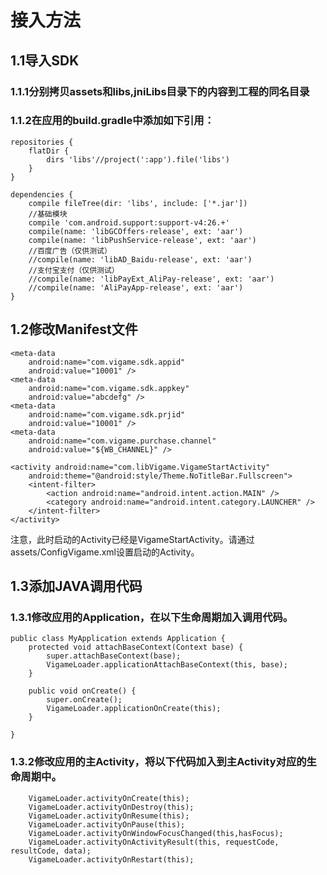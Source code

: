 # 接入方法
## 1.1导入SDK
### 1.1.1分别拷贝assets和libs,jniLibs目录下的内容到工程的同名目录  
### 1.1.2在应用的build.gradle中添加如下引用：


```
repositories {
    flatDir {
        dirs 'libs'//project(':app').file('libs')
    }
}

dependencies {
    compile fileTree(dir: 'libs', include: ['*.jar'])
    //基础模块
    compile 'com.android.support:support-v4:26.+'
    compile(name: 'libGCOffers-release', ext: 'aar')
    compile(name: 'libPushService-release', ext: 'aar')
    //百度广告（仅供测试）
    //compile(name: 'libAD_Baidu-release', ext: 'aar')
    //支付宝支付（仅供测试）
    //compile(name: 'libPayExt_AliPay-release', ext: 'aar')
    //compile(name: 'AliPayApp-release', ext: 'aar')
}
```

## 1.2修改Manifest文件  


```
<meta-data
    android:name="com.vigame.sdk.appid"
    android:value="10001" />
<meta-data
    android:name="com.vigame.sdk.appkey"
    android:value="abcdefg" />
<meta-data
    android:name="com.vigame.sdk.prjid"
    android:value="10001" />
<meta-data
    android:name="com.vigame.purchase.channel"
    android:value="${WB_CHANNEL}" />

<activity android:name="com.libVigame.VigameStartActivity"
    android:theme="@android:style/Theme.NoTitleBar.Fullscreen">
    <intent-filter>
        <action android:name="android.intent.action.MAIN" />
        <category android:name="android.intent.category.LAUNCHER" />
    </intent-filter>
</activity>
```
注意，此时启动的Activity已经是VigameStartActivity。请通过assets/ConfigVigame.xml设置启动的Activity。

## 1.3添加JAVA调用代码
### 1.3.1修改应用的Application，在以下生命周期加入调用代码。

```
public class MyApplication extends Application {
    protected void attachBaseContext(Context base) {
        super.attachBaseContext(base);
        VigameLoader.applicationAttachBaseContext(this, base);
    }

    public void onCreate() {
        super.onCreate();
        VigameLoader.applicationOnCreate(this);
    }

}
```
### 1.3.2修改应用的主Activity，将以下代码加入到主Activity对应的生命周期中。

```
    VigameLoader.activityOnCreate(this);
    VigameLoader.activityOnDestroy(this);
    VigameLoader.activityOnResume(this);
    VigameLoader.activityOnPause(this);
    VigameLoader.activityOnWindowFocusChanged(this,hasFocus);
    VigameLoader.activityOnActivityResult(this, requestCode, resultCode, data);
    VigameLoader.activityOnRestart(this);
```

